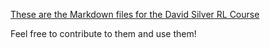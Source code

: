 [These are the Markdown files for the David Silver RL Course](http://www0.cs.ucl.ac.uk/staff/d.silver/web/Teaching.html)

Feel free to contribute to them and use them!
